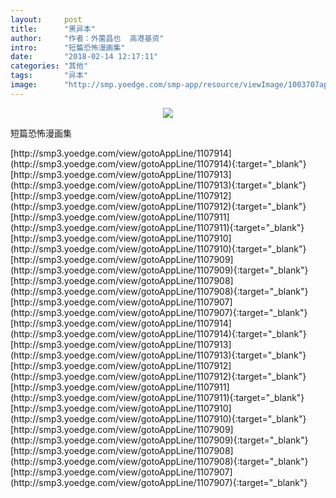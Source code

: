 ```yaml
---
layout:     post
title:      "黑异本"
author:     "作者：外薗昌也  高港基资"
intro:      "短篇恐怖漫画集"
date:       "2018-02-14 12:17:11"
categories: "其他"
tags:       "异本"
image:      "http://smp.yoedge.com/smp-app/resource/viewImage/1003707appline.png"
---
```

<div style="text-align: center">
<p><img src="http://smp.yoedge.com/smp-app/resource/viewImage/1003707appline.png"/></p>
</div>
<p class="post-meta">
<span>短篇恐怖漫画集</span>
</p>
[http://smp3.yoedge.com/view/gotoAppLine/1107914](http://smp3.yoedge.com/view/gotoAppLine/1107914){:target="_blank"}
[http://smp3.yoedge.com/view/gotoAppLine/1107913](http://smp3.yoedge.com/view/gotoAppLine/1107913){:target="_blank"}
[http://smp3.yoedge.com/view/gotoAppLine/1107912](http://smp3.yoedge.com/view/gotoAppLine/1107912){:target="_blank"}
[http://smp3.yoedge.com/view/gotoAppLine/1107911](http://smp3.yoedge.com/view/gotoAppLine/1107911){:target="_blank"}
[http://smp3.yoedge.com/view/gotoAppLine/1107910](http://smp3.yoedge.com/view/gotoAppLine/1107910){:target="_blank"}
[http://smp3.yoedge.com/view/gotoAppLine/1107909](http://smp3.yoedge.com/view/gotoAppLine/1107909){:target="_blank"}
[http://smp3.yoedge.com/view/gotoAppLine/1107908](http://smp3.yoedge.com/view/gotoAppLine/1107908){:target="_blank"}
[http://smp3.yoedge.com/view/gotoAppLine/1107907](http://smp3.yoedge.com/view/gotoAppLine/1107907){:target="_blank"}
[http://smp3.yoedge.com/view/gotoAppLine/1107914](http://smp3.yoedge.com/view/gotoAppLine/1107914){:target="_blank"}
[http://smp3.yoedge.com/view/gotoAppLine/1107913](http://smp3.yoedge.com/view/gotoAppLine/1107913){:target="_blank"}
[http://smp3.yoedge.com/view/gotoAppLine/1107912](http://smp3.yoedge.com/view/gotoAppLine/1107912){:target="_blank"}
[http://smp3.yoedge.com/view/gotoAppLine/1107911](http://smp3.yoedge.com/view/gotoAppLine/1107911){:target="_blank"}
[http://smp3.yoedge.com/view/gotoAppLine/1107910](http://smp3.yoedge.com/view/gotoAppLine/1107910){:target="_blank"}
[http://smp3.yoedge.com/view/gotoAppLine/1107909](http://smp3.yoedge.com/view/gotoAppLine/1107909){:target="_blank"}
[http://smp3.yoedge.com/view/gotoAppLine/1107908](http://smp3.yoedge.com/view/gotoAppLine/1107908){:target="_blank"}
[http://smp3.yoedge.com/view/gotoAppLine/1107907](http://smp3.yoedge.com/view/gotoAppLine/1107907){:target="_blank"}


